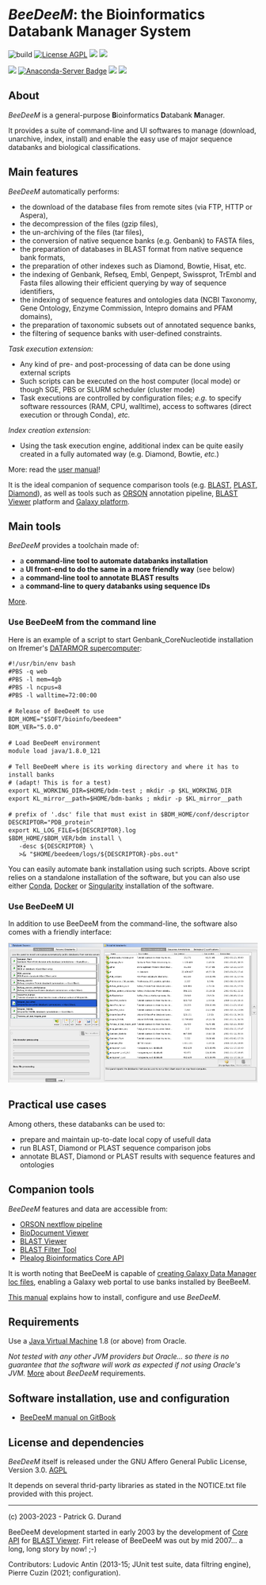 # *BeeDeeM*: the Bioinformatics Databank Manager System 

![build](https://github.com/pgdurand/BeeDeeM/actions/workflows/ant.yml/badge.svg) [![License AGPL](https://img.shields.io/badge/license-Affero%20GPL%203.0-blue.svg)](https://www.gnu.org/licenses/agpl-3.0.txt) [![](https://img.shields.io/badge/platform-Java--1.8+-yellow.svg)](http://www.oracle.com/technetwork/java/javase/downloads/index.html) [![](https://img.shields.io/badge/run_on-Linux--macOS--Windows-yellowgreen.svg)]() 

[![](https://img.shields.io/badge/bio.tools-BeeDeeM-orange.svg)](https://bio.tools/beedeem) [![Anaconda-Server Badge](https://anaconda.org/sebimer/beedeem/badges/version.svg)](https://anaconda.org/sebimer/beedeem) [![](https://img.shields.io/badge/hub.docker-BeeDeeM-blue.svg)](https://hub.docker.com/repository/docker/sebimer/beedeem/general) [![](https://img.shields.io/badge/singularity-BeeDeeM-blue.svg)](https://data-dataref.ifremer.fr/bioinfo/ifremer/sebimer/tools/ORSON/)

## About

*BeeDeeM* is a general-purpose **B**ioinformatics **D**atabank **M**anager. 

It provides a suite of command-line and UI softwares to manage (download, unarchive, index, install) and enable the easy use of major sequence databanks and biological classifications. 

## Main features

*BeeDeeM* automatically performs:

* the download of the database files from remote sites \(via FTP, HTTP or Aspera\),
* the decompression of the files \(gzip files\),
* the un-archiving of the files \(tar files\),
* the conversion of native sequence banks \(e.g. Genbank\) to FASTA files,
* the preparation of databases in BLAST format from native sequence bank formats,
* the preparation of other indexes such as Diamond, Bowtie, Hisat, etc.
* the indexing of Genbank, Refseq, Embl, Genpept, Swissprot, TrEmbl and Fasta files allowing their efficient querying by way of sequence identifiers,
* the indexing of sequence features and ontologies data (NCBI Taxonomy, Gene Ontology, Enzyme Commission, Intepro domains and PFAM domains),
* the preparation of taxonomic subsets out of annotated sequence banks,
* the filtering of sequence banks with user-defined constraints.

_Task execution extension:_

* Any kind of pre- and post-processing of data can be done using external scripts
* Such scripts can be executed on the host computer (local mode) or though SGE, PBS or SLURM scheduler (cluster mode)
* Task executions are controlled by configuration files; _e.g._ to specify software ressources (RAM, CPU, walltime), access to softwares (direct execution or through Conda), _etc._

_Index creation extension:_

* Using the task execution engine, additional index can be quite easily created in a fully automated way (e.g. Diamond, Bowtie, _etc._)&#x20;

More: read the [user manual](https://pgdurand.gitbooks.io/beedeem/)!

It is the ideal companion of sequence comparison tools (e.g. [BLAST](https://pgdurand.gitbooks.io/beedeem/test_install.html#run-a-blast-search), [PLAST](https://plast.inria.fr/), [Diamond](https://github.com/bbuchfink/diamond/wiki)), as well as tools such as [ORSON](https://gitlab.ifremer.fr/bioinfo/workflows/orson) annotation pipeline, [BLAST Viewer](https://github.com/pgdurand/BlastViewer) platform and [Galaxy platform](https://galaxyproject.org/).

## Main tools

*BeeDeeM* provides a toolchain made of:

* a **command-line tool to automate databanks installation**
* a **UI front-end to do the same in a more friendly way** (see below)
* a **command-line tool to annotate BLAST results**
* a **command-line to query databanks using sequence IDs**

[More](https://pgdurand.gitbooks.io/beedeem/).

### Use BeeDeeM from the command line

Here is an example of a script to start Genbank_CoreNucleotide installation on Ifremer's [DATARMOR supercomputer](https://www.top500.org/system/178981):

```
#!/usr/bin/env bash
#PBS -q web
#PBS -l mem=4gb
#PBS -l ncpus=8
#PBS -l walltime=72:00:00

# Release of BeeDeeM to use
BDM_HOME="$SOFT/bioinfo/beedeem"
BDM_VER="5.0.0"

# Load BeeDeeM environment
module load java/1.8.0_121

# Tell BeeDeeM where is its working directory and where it has to install banks
# (adapt! This is for a test)
export KL_WORKING_DIR=$HOME/bdm-test ; mkdir -p $KL_WORKING_DIR
export KL_mirror__path=$HOME/bdm-banks ; mkdir -p $KL_mirror__path

# prefix of '.dsc' file that must exist in $BDM_HOME/conf/descriptor
DESCRIPTOR="PDB_protein"
export KL_LOG_FILE=${DESCRIPTOR}.log
$BDM_HOME/$BDM_VER/bdm install \
   -desc ${DESCRIPTOR} \
   >& "$HOME/beedeem/logs/${DESCRIPTOR}-pbs.out"
```

You can easily automate bank installation using such scripts. Above script relies on a standalone installation of the software, but you can also use either [Conda](conda), [Docker](docker) or [Singularity](singularity) installation of the software.

### Use BeeDeeM UI

In addition to use BeeDeeM from the command-line, the software also comes with a friendly interface:

![UiManager](doc/dbms_ui.png)

## Practical use cases

Among others, these databanks can be used to:

* prepare and maintain up-to-date local copy of usefull data
* run BLAST, Diamond or PLAST sequence comparison jobs
* annotate BLAST, Diamond or PLAST results with sequence features and ontologies

## Companion tools

*BeeDeeM* features and data are accessible from:

* [ORSON nextflow pipeline](https://github.com/ifremer-bioinformatics/orson)
* [BioDocument Viewer](https://github.com/pgdurand/BioDocumentViewer)
* [BLAST Viewer](https://github.com/pgdurand/BlastViewer)
* [BLAST Filter Tool](https://github.com/pgdurand/BLAST-Filter-Tool)
* [Plealog Bioinformatics Core API](https://github.com/pgdurand/Bioinformatics-Core-API)

It is worth noting that BeeDeeM is capable of [creating Galaxy Data Manager loc files](https://pgdurand.gitbook.io/beedeem/utils/list-banks#get-loc-files-for-galaxy), enabling a Galaxy web portal to use banks installed by BeeBeeM.

[This manual](https://pgdurand.gitbooks.io/beedeem/) explains how to install, configure and use *BeeDeeM*.

## Requirements

Use a [Java Virtual Machine](http://www.oracle.com/technetwork/java/javase/downloads/index.html) 1.8 (or above) from Oracle. 

*Not tested with any other JVM providers but Oracle... so there is no guarantee that the software will work as expected if not using Oracle's JVM.* [More](https://pgdurand.gitbooks.io/beedeem/) about *BeeDeeM* requirements.

## Software installation, use and configuration

* [BeeDeeM manual on GitBook](https://pgdurand.gitbooks.io/beedeem/)

## License and dependencies

*BeeDeeM* itself is released under the GNU Affero General Public License, Version 3.0. [AGPL](https://www.gnu.org/licenses/agpl-3.0.txt)

It depends on several thrid-party libraries as stated in the NOTICE.txt file provided with this project.

----
(c) 2003-2023 - Patrick G. Durand

BeeDeeM development started in early 2003 by the development of [Core API](https://github.com/pgdurand/Bioinformatics-Core-API) for [BLAST Viewer](https://github.com/pgdurand/BlastViewer). Firt release of BeeDeeM was out by mid 2007... a long, long story by now! ;-) 

Contributors: Ludovic Antin (2013-15; JUnit test suite, data filtring engine), Pierre Cuzin (2021; configuration).
